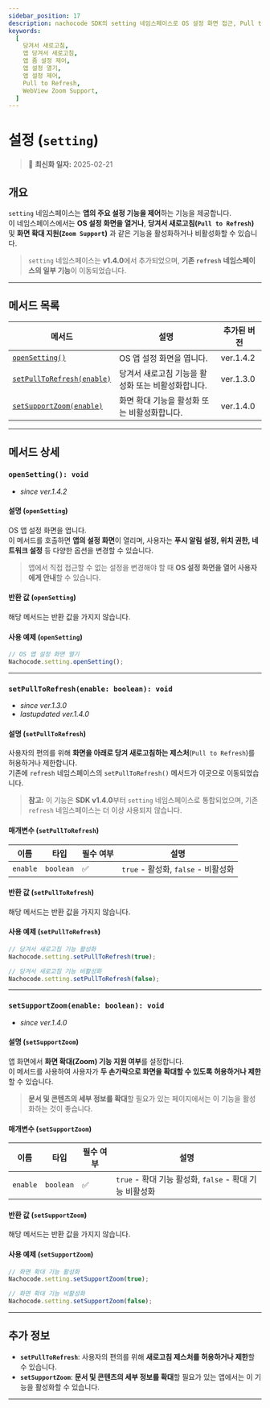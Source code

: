 ```yaml
---
sidebar_position: 17
description: nachocode SDK의 setting 네임스페이스로 OS 설정 화면 접근, Pull to Refresh 기능 설정, 화면 확대(Zoom) 지원 활성화 등 앱의 사용자 환경을 효율적으로 제어하세요.
keywords:
  [
    당겨서 새로고침,
    앱 당겨서 새로고침,
    앱 줌 설정 제어,
    앱 설정 열기,
    앱 설정 제어,
    Pull to Refresh,
    WebView Zoom Support,
  ]
---
```


# 설정 (`setting`)

> 🔔 **최신화 일자:** 2025-02-21

## **개요**

`setting` 네임스페이스는 **앱의 주요 설정 기능을 제어**하는 기능을 제공합니다.  
이 네임스페이스에서는 **OS 설정 화면을 열거나**, **당겨서 새로고침(`Pull to Refresh`)** 및 **화면 확대 지원(`Zoom Support`)** 과 같은 기능을 활성화하거나 비활성화할 수 있습니다.

> `setting` 네임스페이스는 **v1.4.0**에서 추가되었으며, **기존 `refresh` 네임스페이스의 일부 기능**이 이동되었습니다.

---

## **메서드 목록**

| 메서드                                                             | 설명                                               | 추가된 버전 |
| ------------------------------------------------------------------ | -------------------------------------------------- | ----------- |
| [`openSetting()`](#opensetting-void)                               | OS 앱 설정 화면을 엽니다.                          | ver.1.4.2   |
| [`setPullToRefresh(enable)`](#setpulltorefreshenable-boolean-void) | 당겨서 새로고침 기능을 활성화 또는 비활성화합니다. | ver.1.3.0   |
| [`setSupportZoom(enable)`](#setsupportzoomenable-boolean-void)     | 화면 확대 기능을 활성화 또는 비활성화합니다.       | ver.1.4.0   |

---

## **메서드 상세**

### **`openSetting(): void`**

- _since ver.1.4.2_

#### 설명 (`openSetting`)

OS 앱 설정 화면을 엽니다.  
이 메서드를 호출하면 **앱의 설정 화면**이 열리며, 사용자는 **푸시 알림 설정, 위치 권한, 네트워크 설정** 등 다양한 옵션을 변경할 수 있습니다.

> 앱에서 직접 접근할 수 없는 설정을 변경해야 할 때 **OS 설정 화면을 열어 사용자에게 안내**할 수 있습니다.

#### 반환 값 (`openSetting`)

해당 메서드는 반환 값을 가지지 않습니다.

#### 사용 예제 (`openSetting`)

```javascript
// OS 앱 설정 화면 열기
Nachocode.setting.openSetting();
```

---

### **`setPullToRefresh(enable: boolean): void`**

- _since ver.1.3.0_
- _lastupdated ver.1.4.0_

#### 설명 (`setPullToRefresh`)

사용자의 편의를 위해 **화면을 아래로 당겨 새로고침하는 제스처**(`Pull to Refresh`)를 허용하거나 제한합니다.  
기존에 `refresh` 네임스페이스의 `setPullToRefresh()` 메서드가 이곳으로 이동되었습니다.

> **참고:** 이 기능은 **SDK v1.4.0**부터 `setting` 네임스페이스로 통합되었으며, 기존 `refresh` 네임스페이스는 더 이상 사용되지 않습니다.

#### 매개변수 (`setPullToRefresh`)

| 이름     | 타입      | 필수 여부 | 설명                                |
| -------- | --------- | --------- | ----------------------------------- |
| `enable` | `boolean` | ✅        | `true` - 활성화, `false` - 비활성화 |

#### 반환 값 (`setPullToRefresh`)

해당 메서드는 반환 값을 가지지 않습니다.

#### 사용 예제 (`setPullToRefresh`)

```javascript
// 당겨서 새로고침 기능 활성화
Nachocode.setting.setPullToRefresh(true);

// 당겨서 새로고침 기능 비활성화
Nachocode.setting.setPullToRefresh(false);
```

---

### **`setSupportZoom(enable: boolean): void`**

- _since ver.1.4.0_

#### 설명 (`setSupportZoom`)

앱 화면에서 **화면 확대(Zoom) 기능 지원 여부**를 설정합니다.  
이 메서드를 사용하여 사용자가 **두 손가락으로 화면을 확대할 수 있도록 허용하거나 제한**할 수 있습니다.

> **문서 및 콘텐츠의 세부 정보를 확대**할 필요가 있는 페이지에서는 이 기능을 활성화하는 것이 좋습니다.

#### 매개변수 (`setSupportZoom`)

| 이름     | 타입      | 필수 여부 | 설명                                                    |
| -------- | --------- | --------- | ------------------------------------------------------- |
| `enable` | `boolean` | ✅        | `true` - 확대 기능 활성화, `false` - 확대 기능 비활성화 |

#### 반환 값 (`setSupportZoom`)

해당 메서드는 반환 값을 가지지 않습니다.

#### 사용 예제 (`setSupportZoom`)

```javascript
// 화면 확대 기능 활성화
Nachocode.setting.setSupportZoom(true);

// 화면 확대 기능 비활성화
Nachocode.setting.setSupportZoom(false);
```

---

## **추가 정보**

- **`setPullToRefresh`**: 사용자의 편의를 위해 **새로고침 제스처를 허용하거나 제한**할 수 있습니다.
- **`setSupportZoom`**: **문서 및 콘텐츠의 세부 정보를 확대**할 필요가 있는 앱에서는 이 기능을 활성화할 수 있습니다.

---

